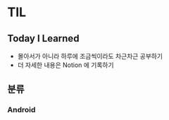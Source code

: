# TIL

## Today I Learned
- 몰아서가 아니라 하루에 조금씩이라도 차근차근 공부하기
- 더 자세한 내용은 Notion 에 기록하기


## 분류
### Android
